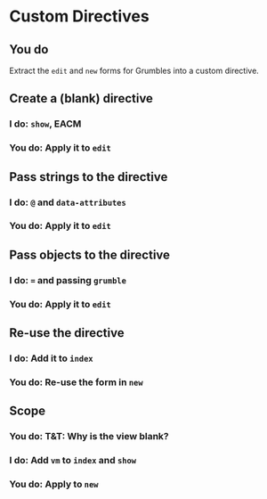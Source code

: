 # Custom Directives

## You do

Extract the `edit` and `new` forms for Grumbles into a custom directive.

## Create a (blank) directive
### I do: `show`, EACM
### You do: Apply it to `edit`

## Pass strings to the directive
### I do: `@` and `data-attributes`
### You do: Apply it to `edit`

## Pass objects to the directive
### I do: `=` and passing `grumble`
### You do: Apply it to `edit`

## Re-use the directive
### I do: Add it to `index`
### You do: Re-use the form in `new` 

## Scope
### You do: T&T: Why is the view blank?
### I do: Add `vm` to `index` and `show`
### You do: Apply to `new`

